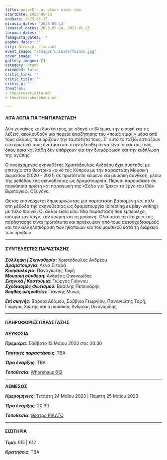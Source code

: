 ```yaml
---
title: φοινιξ - οι αλλοι εισαι εσυ
startDate: 2023-05-13
endDate: 2023-05-25
nicosia_dates: '2023-05-13'
limassol_dates: 2023-05-24, 2023-05-25
larnaca_dates: ''
famagusta_dates: ''
paphos_dates: ''
city: Nicosia, Limassol
event_image: "/images/uploads/foinix.jpg"
cover_image: ''
gallery_images: []
category: drama
extended: false
critic_link: ''
critic_title: ''
critic_p: ''
theatres:
- theatres/rialto.md
- theatres/wherehaus.md

---
```

#### ΛΙΓΑ ΛΟΓΙΑ ΓΙΑ ΤΗΝ ΠΑΡΑΣΤΑΣΗ

Δύο γυναίκες και δύο άντρες, με οδηγό το βλέμμα, την επαφή και τις λέξεις, ακολουθούν μια πορεία αναζήτησης του «ποιος είμαι;» μέσα από τους άλλους που ορίζουν την ταυτότητα τους. Σ’ αυτό το ταξίδι εστιάζουν στα ερωτικά τους ένστικτα και στην ελευθερία να είναι ο εαυτός τους, όπου όρια και λάθη δεν υπάρχουν για την διαμόρφωση και την εκδήλωση της αγάπης.

Ο ανερχόμενος σκηνοθέτης Χριστόδουλος Ανδρέου έχει συστηθεί με επιτυχία στο θεατρικό κοινό της Κύπρου με την παραστάση Μουσική Δωματίου (2020 - 2021) σε πρωτότυπο κείμενο και μουσική σύνθεση, μέσω της μεθόδου της σκηνοθεσίας ως δραματουργία. Πέρυσι παρουσίασε σε παγκύπρια πρώτη και παραγωγή της «Σόλο για Τρεις» το έργο του Ιβάν Βιριπάγιεφ, Οξυγόνο.

Φέτος επανέρχεται δημιουργώντας μια παράσταση βασισμένη και πάλι στη μέθοδο της σκηνοθεσίας ως δραματουργία (directing as play-writing) με τίτλο Φοινιξ: Οι άλλοι είσαι εσύ. Μια παράσταση που εμπεριέχει ισότιμα τον λόγο, την κίνηση και τη μουσική. Όλα αυτά τα στοιχεία της παράστασης είναι πρωτότυπα και προέκυψαν από τους αυτοσχεδιασμούς και την αλληλεπίδραση των ηθοποιών και του μουσικού κατά τη διάρκεια των προβών.

***

#### ΣΥΝΤΕΛΕΣΤΕΣ ΠΑΡΑΣΤΑΣΗΣ

**_Σύλληψη | Σκηνοθεσία:_** Χριστόδουλος Ανδρέου  
**_Δραματουργία_**: Λένα Σιταρά  
**_Κινησιολογία_**: Παναγιώτης Τοφή  
**_Μουσική σύνθεση:_** Ανδρέας Οικονομίδης  
**_Σκηνικά | Κοστούμια_**: Γιώργος Γιάννου  
**_Σχεδιασμός Φωτισμού:_** Βασίλης Πετεινάρης  
**_Βοηθός σκηνοθέτη_**: Γιάννης Μίνως

**_Επί σκηνής_**: Βάρσια Αδάμου, Σαββίνα Γεωργίου, Παναγιώτης Τοφή, Γιώργος Χιώτης και ο μουσικός Ανδρέας Οικονομίδης

***

#### ΠΛΗΡΟΦΟΡΙΕΣ ΠΑΡΑΣΤΑΣΗΣ

**ΛΕΥΚΩΣΙΑ**

**_Πρεμιέρα_**: Σάββατο 13 Μαϊου 2023 στις 20:30

**_Τακτικές παραστάσεις_**: TBA

**_Ώρα έναρξης_**: TBA 

**_Τοποθεσία_**: [Wherehaus 612](?#map)

***

**ΛΕΜΕΣΟΣ**

**_Ημερομηνίες_**: Τετάρτη 24 Μαϊου 2023 | Πέμπτη 25 Μαϊου 2023

**_Ώρα έναρξης_**: 20:30

**_Τοποθεσία_**: [Θέατρο ΡΙΑΛΤΟ](?#map)

***

#### ΕΙΣΙΤΗΡΙΑ

**_Τιμή:_** €15 | €12

**_Κρατήσεις_**: TBA